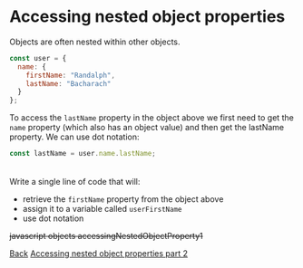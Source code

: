 # Accessing nested object properties

Objects are often nested within other objects.

```js
const user = {
  name: {
    firstName: "Randalph",
    lastName: "Bacharach"
  }
};
```

To access the `lastName` property in the object above we first need to get the `name` property (which also has an object value) and then get the lastName property. We can use dot notation:

```js
const lastName = user.name.lastName;
```

######

Write a single line of code that will:

- retrieve the `firstName` property from the object above
- assign it to a variable called `userFirstName`
- use dot notation

~~javascript objects accessingNestedObjectProperty1~~

<nav>
     <a href="/javascript/objects/introduction/accessing-properties-with-bracket-notation">Back</a>
     <a href="/javascript/objects/introduction/accessing-nested-object-properties-part-2" class="next">Accessing nested object properties part 2</a>
</nav>
